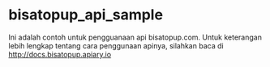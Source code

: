 # bisatopup_api_sample
Ini adalah contoh untuk pengguanaan api bisatopup.com. Untuk keterangan lebih lengkap tentang cara penggunaan apinya, silahkan baca di http://docs.bisatopup.apiary.io
